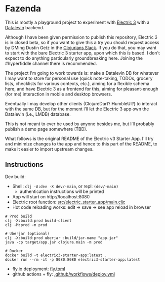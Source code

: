 # Fazenda

This is mostly a playground project to experiment with [Electric 3](https://github.com/hyperfiddle/electric) with a [Datalevin](https://github.com/juji-io/datalevin) backend.

Although I have been given permission to publish this repository, Electric 3 is in closed beta, so if you want to give this a try you should request access by DMing Dustin Getz in the [Clojurians Slack](https://clojurians.slack.com).  If you do that, you may want to start with the bare Electric 3 starter app, upon which this is based.  I don't expect to do anything particularly groundbreaking here.  Joining the #hyperfiddle channel there is recommended.

The project I'm going to work towards is: make a Datalevin DB for whatever I may want to store for personal use (quick note-taking, TODOs, grocery lists, checklists for various contexts, etc.), aiming for a flexible schema here, and have Electric 3 as a frontend for this, aiming for pleasant-enough (for me) interaction in mobile and desktop browsers.

Eventually I may develop other clients (ClojureDart?  HumbleUI?) to interact with the same DB, but for the moment I'll let the Electric 3 app own the Datalevin (i.e., LMDB) database.

This is not meant to ever be used by anyone besides me, but I'll probably publish a demo page somewhere (TBD).

What follows is the original README of the Electric v3 Starter App.  I'll try and minimize changes to the app and hence to this part of the README, to make it easier to import upstream changes.

## Instructions

Dev build:

* Shell: `clj -A:dev -X dev/-main`, or repl: `(dev/-main)`
  * authentication instructions will be printed
* App will start on http://localhost:8080
* Electric root function: [src/electric_starter_app/main.cljc](src/electric_starter_app/main.cljc)
* Hot code reloading works: edit -> save -> see app reload in browser

```shell
# Prod build
clj -X:build:prod build-client
clj -M:prod -m prod

# Uberjar (optional)
clj -X:build:prod uberjar :build/jar-name "app.jar"
java -cp target/app.jar clojure.main -m prod

# Docker
docker build -t electric3-starter-app:latest .
docker run --rm -it -p 8080:8080 electric3-starter-app:latest

```
- fly.io deployment: [fly.toml](fly.toml)
- github actions + fly: [.github/workflows/deploy.yml](.github/workflows/deploy.yml)

